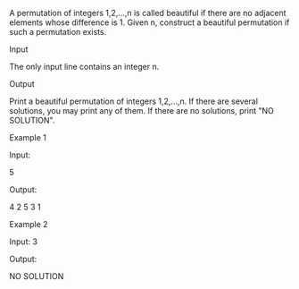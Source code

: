 A permutation of integers 1,2,...,n is called beautiful if there are no adjacent elements whose difference is 1.
Given n, construct a beautiful permutation if such a permutation exists.

Input

The only input line contains an integer n.

Output

Print a beautiful permutation of integers 1,2,...,n. If there are several solutions, you may print any of them. If there are no solutions, print "NO SOLUTION".

Example 1

Input:

5

Output:

4 2 5 3 1

Example 2

Input:
3

Output:

NO SOLUTION

